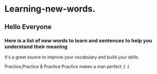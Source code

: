 # Learning-new-words.



## Hello Everyone 


### Here is a list of new words to learn and sentences to help you understand their meaning
It's a great source to improve your vocabulary and build your skills.

Practice,Practice & Practice
Practice makes a man perfect :) :)

